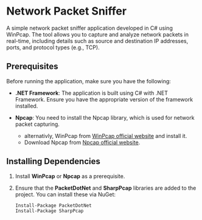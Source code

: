 # Network Packet Sniffer

A simple network packet sniffer application developed in C# using WinPcap. The tool allows you to capture and analyze network packets in real-time, including details such as source and destination IP addresses, ports, and protocol types (e.g., TCP).

## Prerequisites

Before running the application, make sure you have the following:

- **.NET Framework**: The application is built using C# with .NET Framework. Ensure you have the appropriate version of the framework installed.
- **Npcap**: You need to install the Npcap library, which is used for network packet capturing.

  - alternativly, WinPcap from [WinPcap official website](https://www.winpcap.org/) and install it.
  - Download Npcap from  [Npcap official website](https://nmap.org/npcap/).

## Installing Dependencies

1. Install **WinPcap** or **Npcap** as a prerequisite.
2. Ensure that the **PacketDotNet** and **SharpPcap** libraries are added to the project. You can install these via NuGet:

   ```bash
   Install-Package PacketDotNet
   Install-Package SharpPcap
